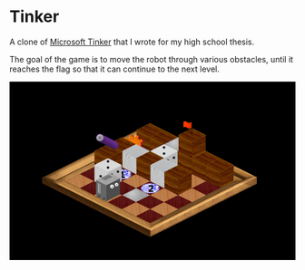﻿# Tinker

A clone of [Microsoft Tinker](https://en.wikipedia.org/wiki/Microsoft_Tinker) that I wrote for my high school thesis.

The goal of the game is to move the robot through various obstacles, until it reaches the flag so that it can continue to the next level.

![Screenshot 1](https://raw.githubusercontent.com/antiufo/tinker/master/images/screenshot1.png)
